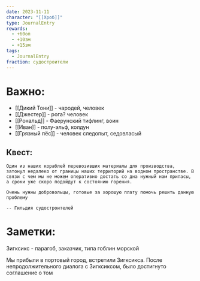 ```yaml
---
date: 2023-11-11
character: "[[Хроб]]"
type: JournalEntry
rewards:
  - +60оп
  - +10зм
  - +15зм
tags:
  - JournalEntry
fraction: судостроители
---
```

# Важно:
- [[Дикий Тони]] - чародей, человек
- [[Джестер]] - рога? человек
- [[Рональд]] - Фаерунский тифлинг, воин
- [[Иван]] - полу-эльф, колдун
- [[Грязный пёс]] - человек следопыт, седовласый
## Квест:
```
Один из наших кораблей перевозивших материалы для производства, затонул недалеко от границы наших территорий на водном пространстве. В связи с чем мы не можем оперативно достать со дна нужный нам припасы, а сроки уже скоро подойдут к состоянию горения.

Очень нужны добровольцы, готовые за хорошую плату помочь решить данную проблему

-- Гильдия судостроителей
```
# Заметки:
Зигксикс - парагоб, заказчик, типа гоблин морской

Мы прибыли в портовый город, встретили Зигксикса. После непродолжительного диалога с Зигксиксом, было достигнуто соглашение о том 